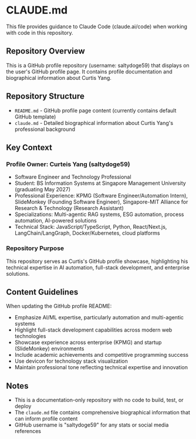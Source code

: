 # CLAUDE.md

This file provides guidance to Claude Code (claude.ai/code) when working with code in this repository.

## Repository Overview

This is a GitHub profile repository (username: saltydoge59) that displays on the user's GitHub profile page. It contains profile documentation and biographical information about Curtis Yang.

## Repository Structure

- `README.md` - GitHub profile page content (currently contains default GitHub template)
- `claude.md` - Detailed biographical information about Curtis Yang's professional background

## Key Context

### Profile Owner: Curteis Yang (saltydoge59)
- Software Engineer and Technology Professional
- Student: BS Information Systems at Singapore Management University (graduating May 2027)
- Professional Experience: KPMG (Software Engineer/Automation Intern), SlideMonkey (Founding Software Engineer), Singapore-MIT Alliance for Research & Technology (Research Assistant)
- Specializations: Multi-agentic RAG systems, ESG automation, process automation, AI-powered solutions
- Technical Stack: JavaScript/TypeScript, Python, React/Next.js, LangChain/LangGraph, Docker/Kubernetes, cloud platforms

### Repository Purpose
This repository serves as Curtis's GitHub profile showcase, highlighting his technical expertise in AI automation, full-stack development, and enterprise solutions.

## Content Guidelines

When updating the GitHub profile README:
- Emphasize AI/ML expertise, particularly automation and multi-agentic systems
- Highlight full-stack development capabilities across modern web technologies  
- Showcase experience across enterprise (KPMG) and startup (SlideMonkey) environments
- Include academic achievements and competitive programming success
- Use devicon for technology stack visualization
- Maintain professional tone reflecting technical expertise and innovation

## Notes

- This is a documentation-only repository with no code to build, test, or deploy
- The `claude.md` file contains comprehensive biographical information that can inform profile content
- GitHub username is "saltydoge59" for any stats or social media references